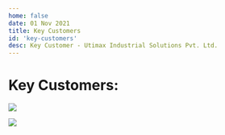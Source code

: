 ```yaml
---
home: false
date: 01 Nov 2021
title: Key Customers
id: 'key-customers'
desc: Key Customer - Utimax Industrial Solutions Pvt. Ltd.
---
```


# Key Customers:

![](/key-customers.png)


![](/key-customers2.png)